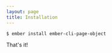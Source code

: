 ```yaml
---
layout: page
title: Installation
---
```


```bash
$ ember install ember-cli-page-object
```

That's it!
